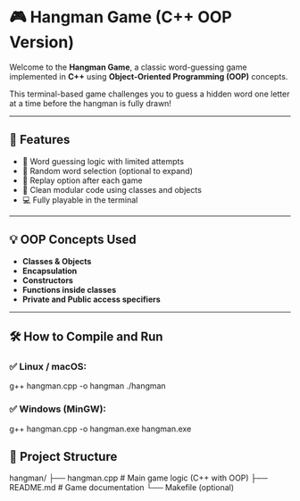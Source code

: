# 🎮 Hangman Game (C++ OOP Version)

Welcome to the **Hangman Game**, a classic word-guessing game implemented in **C++** using **Object-Oriented Programming (OOP)** concepts.

This terminal-based game challenges you to guess a hidden word one letter at a time before the hangman is fully drawn!

---

## 📌 Features

- 🧠 Word guessing logic with limited attempts
- 🧩 Random word selection (optional to expand)
- 🔄 Replay option after each game
- 🧱 Clean modular code using classes and objects
- 💻 Fully playable in the terminal

---

## 💡 OOP Concepts Used

- **Classes & Objects**
- **Encapsulation**
- **Constructors**
- **Functions inside classes**
- **Private and Public access specifiers**

---

## 🛠️ How to Compile and Run

### ✅ Linux / macOS:
g++ hangman.cpp -o hangman
./hangman

### ✅ Windows (MinGW):
g++ hangman.cpp -o hangman.exe
hangman.exe

## 📂 Project Structure
hangman/
├── hangman.cpp        # Main game logic (C++ with OOP)
├── README.md          # Game documentation
└── Makefile (optional)
